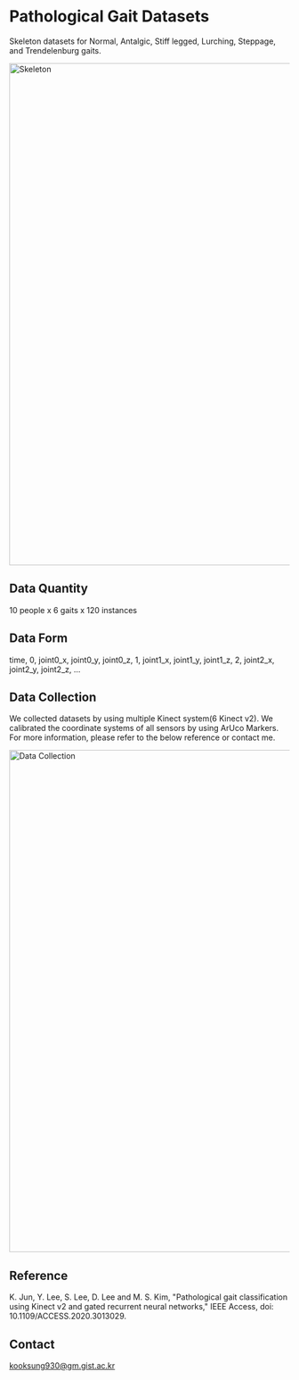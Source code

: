 # Pathological Gait Datasets
Skeleton datasets for Normal, Antalgic, Stiff legged, Lurching, Steppage, and Trendelenburg gaits.

<img width=900 src="https://user-images.githubusercontent.com/4926634/89141517-c754ae80-d57f-11ea-94c0-08650fb902bd.PNG" title="Skeleton">

Data Quantity
-------------------
10 people x 6 gaits x 120 instances

Data Form
-------------------
time, 0, joint0_x, joint0_y, joint0_z, 1, joint1_x, joint1_y, joint1_z, 2, joint2_x, joint2_y, joint2_z, ...

Data Collection
-------------------
We collected datasets by using multiple Kinect system(6 Kinect v2). We calibrated the coordinate systems of all sensors by using ArUco Markers. For more information, please refer to the below reference or contact me.

<img width=900 src="https://user-images.githubusercontent.com/4926634/89141548-d2a7da00-d57f-11ea-8a69-0bcee1d5dc6b.PNG" title="Data Collection">

Reference
-------------------
K. Jun, Y. Lee, S. Lee, D. Lee and M. S. Kim, "Pathological gait classification using Kinect v2 and gated recurrent neural networks,"  IEEE Access, doi: 10.1109/ACCESS.2020.3013029.

Contact
-------------------
kooksung930@gm.gist.ac.kr


